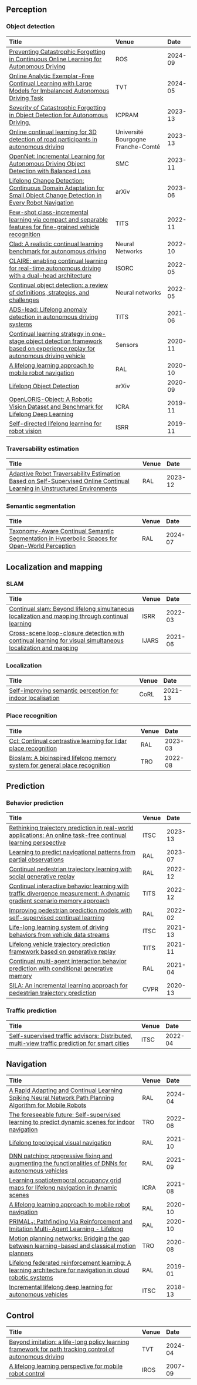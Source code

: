 ## Perception
### Object detection
|Title|Venue|Date|
|:---|:---|:---|
|[Preventing Catastrophic Forgetting in Continuous Online Learning for Autonomous Driving](https://hal.science/hal-04691842/document)|ROS|2024-09|
|[Online Analytic Exemplar-Free Continual Learning with Large Models for Imbalanced Autonomous Driving Task](https://arxiv.org/pdf/2405.17779)|TVT|2024-05|
|[Severity of Catastrophic Forgetting in Object Detection for Autonomous Driving.](https://www.scitepress.org/Papers/2023/116345/116345.pdf)|ICPRAM|2023-13|
|[Online continual learning for 3D detection of road participants in autonomous driving](https://theses.hal.science/tel-04587549/document)|Université Bourgogne Franche-Comté|2023-13|
|[OpenNet: Incremental Learning for Autonomous Driving Object Detection with Balanced Loss](https://arxiv.org/pdf/2311.14939)|SMC|2023-11|
|[Lifelong Change Detection: Continuous Domain Adaptation for Small Object Change Detection in Every Robot Navigation](https://arxiv.org/pdf/2306.16086)|arXiv|2023-06|
|[Few-shot class-incremental learning via compact and separable features for fine-grained vehicle recognition](https://ieeexplore.ieee.org/abstract/document/9780261)|TITS|2022-11|
|[Clad: A realistic continual learning benchmark for autonomous driving](https://arxiv.org/pdf/2210.03482)|Neural Networks|2022-10|
|[CLAIRE: enabling continual learning for real-time autonomous driving with a dual-head architecture](https://par.nsf.gov/servlets/purl/10357064)|ISORC|2022-05|
|[Continual object detection: a review of definitions, strategies, and challenges](https://arxiv.org/pdf/2205.15445)|Neural networks|2022-05|
|[ADS-lead: Lifelong anomaly detection in autonomous driving systems](https://tianweiz07.github.io/Papers/23-TITS.pdf)|TITS|2021-06|
|[Continual learning strategy in one-stage object detection framework based on experience replay for autonomous driving vehicle](https://www.mdpi.com/1424-8220/20/23/6777)|Sensors|2020-11|
|[A lifelong learning approach to mobile robot navigation](https://ieeexplore.ieee.org/ielaam/7083369/9285111/9345478-aam.pdf)|RAL|2020-10|
|[Lifelong Object Detection](https://arxiv.org/pdf/2009.01129)|arXiv|2020-09|
|[OpenLORIS-Object: A Robotic Vision Dataset and Benchmark for Lifelong Deep Learning](https://arxiv.org/pdf/1911.06487)|ICRA|2019-11|
|[Self-directed lifelong learning for robot vision](https://link.springer.com/chapter/10.1007/978-3-030-28619-4_14)|ISRR|2019-11|
### Traversability estimation
|Title|Venue|Date|
|:---|:---|:---|
|[Adaptive Robot Traversability Estimation Based on Self-Supervised Online Continual Learning in Unstructured Environments](https://ieeexplore.ieee.org/document/10494895)|RAL|2023-12|
### Semantic segmentation
|Title|Venue|Date|
|:---|:---|:---|
|[Taxonomy-Aware Continual Semantic Segmentation in Hyperbolic Spaces for Open-World Perception](https://arxiv.org/pdf/2407.18145?)|RAL|2024-07|
## Localization and mapping
### SLAM
|Title|Venue|Date|
|:---|:---|:---|
|[Continual slam: Beyond lifelong simultaneous localization and mapping through continual learning](https://arxiv.org/pdf/2203.01578)|ISRR|2022-03|
|[Cross-scene loop-closure detection with continual learning for visual simultaneous localization and mapping](https://journals.sagepub.com/doi/pdf/10.1177/17298814211050560)|IJARS|2021-06|
### Localization
|Title|Venue|Date|
|:---|:---|:---|
|[Self-improving semantic perception for indoor localisation](https://proceedings.mlr.press/v164/blum22a/blum22a.pdf)|CoRL|2021-13|
### Place recognition
|Title|Venue|Date|
|:---|:---|:---|
|[Ccl: Continual contrastive learning for lidar place recognition](https://arxiv.org/pdf/2303.13952)|RAL|2023-03|
|[Bioslam: A bioinspired lifelong memory system for general place recognition](https://arxiv.org/pdf/2208.14543)|TRO|2022-08|
## Prediction
### Behavior prediction
|Title|Venue|Date|
|:---|:---|:---|
|[Rethinking trajectory prediction in real-world applications: An online task-free continual learning perspective](https://ieeexplore.ieee.org/abstract/document/10421951)|ITSC|2023-13|
|[Learning to predict navigational patterns from partial observations](https://ieeexplore.ieee.org/stamp/stamp.jsp?arnumber=10171996)|RAL|2023-07|
|[Continual pedestrian trajectory learning with social generative replay](https://pure.tue.nl/ws/portalfiles/portal/273673573/Continual_Pedestrian_Trajectory_Learning_With_Social_Generative_Replay.pdf)|RAL|2022-12|
|[Continual interactive behavior learning with traffic divergence measurement: A dynamic gradient scenario memory approach](https://arxiv.org/pdf/2212.11167)|TITS|2022-12|
|[Improving pedestrian prediction models with self-supervised continual learning](https://arxiv.org/pdf/2202.07606)|RAL|2022-02|
|[Life-long learning system of driving behaviors from vehicle data streams](https://ieeexplore.ieee.org/abstract/document/9564460/)|ITSC|2021-13|
|[Lifelong vehicle trajectory prediction framework based on generative replay](https://arxiv.org/pdf/2111.07511)|TITS|2021-11|
|[Continual multi-agent interaction behavior prediction with conditional generative memory](https://jiachenli94.github.io/publications/Mix/RAL2021.pdf)|RAL|2021-04|
|[SILA: An incremental learning approach for pedestrian trajectory prediction](https://openaccess.thecvf.com/content_CVPRW_2020/papers/w66/Habibi_SILA_An_Incremental_Learning_Approach_for_Pedestrian_Trajectory_Prediction_CVPRW_2020_paper.pdf)|CVPR|2020-13|
### Traffic prediction
|Title|Venue|Date|
|:---|:---|:---|
|[Self-supervised traffic advisors: Distributed, multi-view traffic prediction for smart cities](https://arxiv.org/pdf/2204.06171)|ITSC|2022-04|
## Navigation
|Title|Venue|Date|
|:---|:---|:---|
|[A Rapid Adapting and Continual Learning Spiking Neural Network Path Planning Algorithm for Mobile Robots](https://arxiv.org/pdf/2404.15524)|RAL|2024-04|
|[The foreseeable future: Self-supervised learning to predict dynamic scenes for indoor navigation](https://arxiv.org/pdf/2208.12602)|TRO|2022-06|
|[Lifelong topological visual navigation](https://arxiv.org/pdf/2110.08488)|RAL|2021-10|
|[DNN patching: progressive fixing and augmenting the functionalities of DNNs for autonomous vehicles](https://ieeexplore.ieee.org/abstract/document/9691893)|RAL|2021-09|
|[Learning spatiotemporal occupancy grid maps for lifelong navigation in dynamic scenes](https://arxiv.org/pdf/2108.10585)|ICRA|2021-08|
|[A lifelong learning approach to mobile robot navigation](https://ieeexplore.ieee.org/ielaam/7083369/9285111/9345478-aam.pdf)|RAL|2020-10|
|[PRIMAL₂: Pathfinding Via Reinforcement and Imitation Multi-Agent Learning - Lifelong](https://arxiv.org/pdf/2010.08184)|RAL|2020-10|
|[Motion planning networks: Bridging the gap between learning-based and classical motion planners](https://ieeexplore.ieee.org/ielaam/8860/9347829/9154607-aam.pdf)|TRO|2020-08|
|[Lifelong federated reinforcement learning: A learning architecture for navigation in cloud robotic systems](https://arxiv.org/pdf/1901.06455)|RAL|2019-01|
|[Incremental lifelong deep learning for autonomous vehicles](https://ieeexplore.ieee.org/abstract/document/8569992)|ITSC|2018-13|
## Control
|Title|Venue|Date|
|:---|:---|:---|
|[Beyond imitation: a life-long policy learning framework for path tracking control of autonomous driving](https://arxiv.org/pdf/2404.17198)|TVT|2024-04|
|[A lifelong learning perspective for mobile robot control](XXX)|IROS|2007-09|
